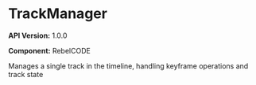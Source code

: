 # TrackManager

**API Version:** 1.0.0

**Component:** RebelCODE

Manages a single track in the timeline, handling keyframe operations and track state

